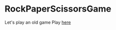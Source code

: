 # RockPaperScissorsGame
Let's play an old game
Play <a href="https://rockpaperscissorswin.netlify.app/#">here</a>
